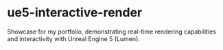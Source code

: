 # ue5-interactive-render
Showcase for my portfolio, demonstrating real-time rendering capabilities and interactivity with Unreal Engine 5 (Lumen).
